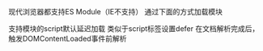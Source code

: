现代浏览器都支持ES Module（IE不支持）
通过下面的方式加载模块
<script type="module" src="./modules/index.js"></script>

支持模块的script默认延迟加载
类似于script标签设置defer
在文档解析完成后，触发DOMContentLoaded事件前解析
